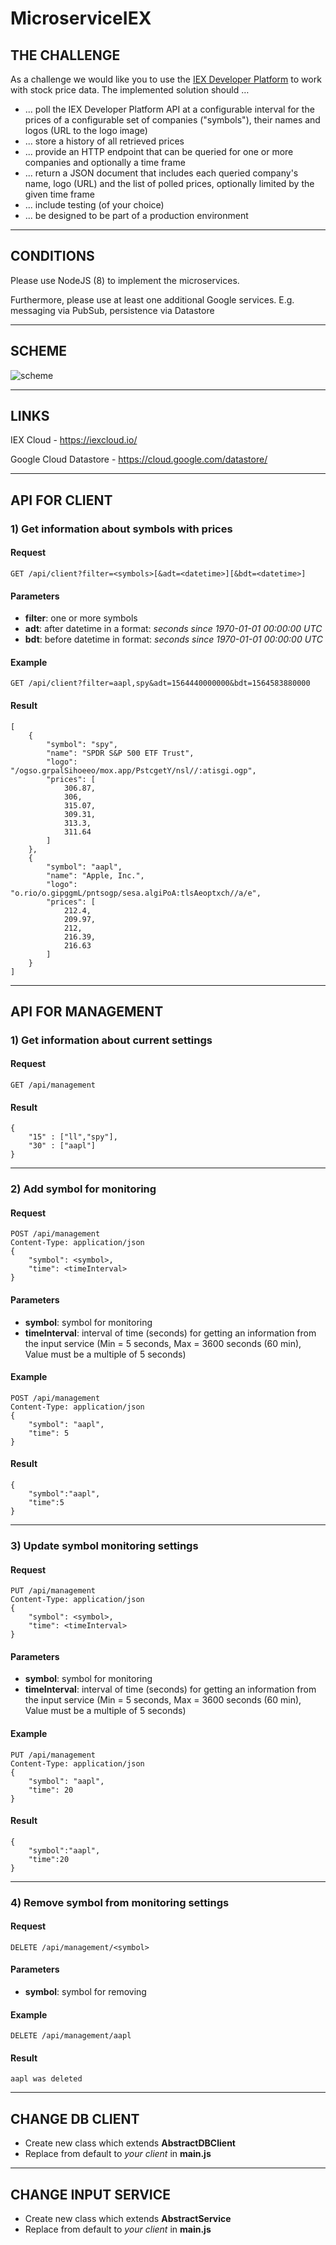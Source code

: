 # MicroserviceIEX

## THE CHALLENGE 
 
As a challenge we would like you to use the [​IEX Developer Platform​](https://iextrading.com/developer/) to work with stock price 
data. The implemented solution should … 
-  ... poll the IEX Developer Platform API at a configurable interval for the prices of a 
configurable set of companies ("symbols"), their names and logos (URL to the logo 
image) 
-  ... store a history of all retrieved prices 
-  ... provide an HTTP endpoint that can be queried for one or more companies and 
optionally a time frame 
-  ... return a JSON document that includes each queried company's name, logo (URL) 
and the list of polled prices, optionally limited by the given time frame 
-  ... include testing (of your choice) 
-  ... be designed to be part of a production environment 
 
---
## CONDITIONS 
 
Please use NodeJS (8) to implement the microservices. 
 
Furthermore, please use at least one additional Google services. E.g. messaging via 
PubSub, persistence via Datastore

---
## SCHEME

![scheme](https://raw.githubusercontent.com/hydra13/MicroserviceIEX/master/docs/schema.png)

---
## LINKS

IEX Cloud - https://iexcloud.io/
 
Google Cloud Datastore - https://cloud.google.com/datastore/ 

---
## API FOR CLIENT

### 1) Get information about symbols with prices

#### Request
```
GET /api/client?filter=<symbols>[&adt=<datetime>][&bdt=<datetime>]
```

#### Parameters

- **filter**: one or more symbols
- **adt**: after datetime in a format: *seconds since 1970-01-01 00:00:00 UTC*
- **bdt**: before datetime in format: *seconds since 1970-01-01 00:00:00 UTC*

#### Example
```
GET /api/client?filter=aapl,spy&adt=1564440000000&bdt=1564583880000
```

#### Result
```
[
    {
        "symbol": "spy",
        "name": "SPDR S&P 500 ETF Trust",
        "logo": "/ogso.grpalSihoeeo/mox.app/PstcgetY/nsl//:atisgi.ogp",
        "prices": [
            306.87,
            306,
            315.07,
            309.31,
            313.3,
            311.64
        ]
    },
    {
        "symbol": "aapl",
        "name": "Apple, Inc.",
        "logo": "o.rio/o.gipggmL/pntsogp/sesa.algiPoA:tlsAeoptxch//a/e",
        "prices": [
            212.4,
            209.97,
            212,
            216.39,
            216.63
        ]
    }
]
```
---
## API FOR MANAGEMENT

### 1) Get information about current settings

#### Request
```
GET /api/management
```

#### Result
```
{ 
    "15" : ["ll","spy"],
    "30" : ["aapl"]
}
```

---
### 2) Add symbol for monitoring

#### Request
```
POST /api/management
Content-Type: application/json
{
    "symbol": <symbol>,
    "time": <timeInterval>
}
```

#### Parameters

- **symbol**: symbol for monitoring
- **timeInterval**: interval of time (seconds) for getting an information from the input service (Min = 5 seconds, Max = 3600 seconds (60 min), Value must be a multiple of 5 seconds)  

#### Example
```
POST /api/management
Content-Type: application/json
{
    "symbol": "aapl",
    "time": 5
}
```

#### Result
```
{
    "symbol":"aapl",
    "time":5
}
```

---
### 3) Update symbol monitoring settings

#### Request
```
PUT /api/management
Content-Type: application/json
{
    "symbol": <symbol>,
    "time": <timeInterval>
}
```

#### Parameters

- **symbol**: symbol for monitoring
- **timeInterval**: interval of time (seconds) for getting an information from the input service (Min = 5 seconds, Max = 3600 seconds (60 min), Value must be a multiple of 5 seconds)  

#### Example
```
PUT /api/management
Content-Type: application/json
{
    "symbol": "aapl",
    "time": 20
}
```

#### Result
```
{
    "symbol":"aapl",
    "time":20
}
```

---
### 4) Remove symbol from monitoring settings

#### Request
```
DELETE /api/management/<symbol>
```

#### Parameters

- **symbol**: symbol for removing 

#### Example
```
DELETE /api/management/aapl
```

#### Result
```
aapl was deleted
```

---
## CHANGE DB CLIENT

- Create new class which extends **AbstractDBClient**
- Replace from default to *your client* in **main.js**
---

## CHANGE INPUT SERVICE

- Create new class which extends **AbstractService**
- Replace from default to *your client* in **main.js**